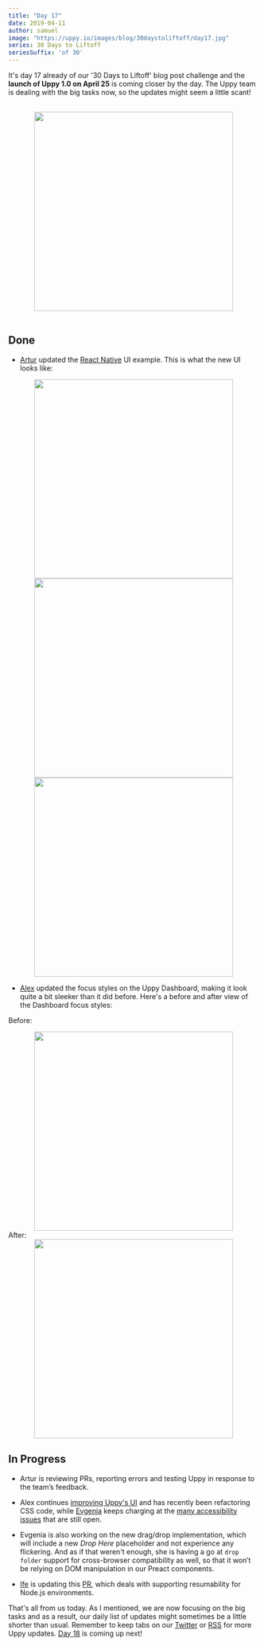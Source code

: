 ```yaml
---
title: "Day 17"
date: 2019-04-11
author: samuel
image: "https://uppy.io/images/blog/30daystoliftoff/day17.jpg"
series: 30 Days to Liftoff
seriesSuffix: 'of 30'
---
```


It's day 17 already of our '30 Days to Liftoff' blog post challenge and the **launch of Uppy 1.0 on April 25** is coming closer by the day. The Uppy team is dealing with the big tasks now, so the updates might seem a little scant!

<center><br /><img width="400" src="/images/blog/30daystoliftoff/day17.jpg"><br /><br /></center>

<!--more-->

## Done

*   [Artur](https://github.com/arturi) updated the [React Native](https://github.com/transloadit/uppy/pull/988) UI example. This is what the new UI looks like:

<center><img width="400" src="/images/blog/30daystoliftoff/2019-04-11-react-native-ui-1.png"></center>
<center><img width="400" src="/images/blog/30daystoliftoff/2019-04-11-react-native-ui-2.png"></center>
<center><img width="400" src="/images/blog/30daystoliftoff/2019-04-11-react-native-ui-3.png"></center>

*   [Alex](https://github.com/nqst) updated the focus styles on the Uppy Dashboard, making it look quite a bit sleeker than it did before. Here's a before and after view of the Dashboard focus styles:

Before:<br />

<center><img width="400" src="/images/blog/30daystoliftoff/2019-04-11-before-focus.gif"></center>
After:<br />
<center><img width="400" src="/images/blog/30daystoliftoff/2019-04-11-after-focus.gif"></center>

## In Progress

*   Artur is reviewing PRs, reporting errors and testing Uppy in response to the team’s feedback.

*   Alex continues [improving Uppy's UI](https://github.com/transloadit/uppy/compare/master...nqst:design-facelift) and has recently been refactoring CSS code, while [Evgenia](https://github.com/lakesare) keeps charging at the [many accessibility issues](https://github.com/transloadit/uppy/issues/created_by/nqst) that are still open.

*   Evgenia is also working on the new drag/drop implementation, which will include a new _Drop Here_ placeholder and not experience any flickering. And as if that weren't enough, she is having a go at `drop folder` support for cross-browser compatibility as well, so that it won’t be relying on DOM manipulation in our Preact components.

*   [Ife](https://github.com/ifedapoolarewaju) is updating this [PR](https://github.com/tus/tus-js-client/pull/73), which deals with supporting resumability for Node.js environments.

That's all from us today. As I mentioned, we are now focusing on the big tasks and as a result, our daily list of updates might sometimes be a little shorter than usual. Remember to keep tabs on our [Twitter](https://twitter.com/uppy_io) or [RSS](https://uppy.io/atom.xml) for more Uppy updates. [Day 18](/blog/2019/04/liftoff-18/) is coming up next!
